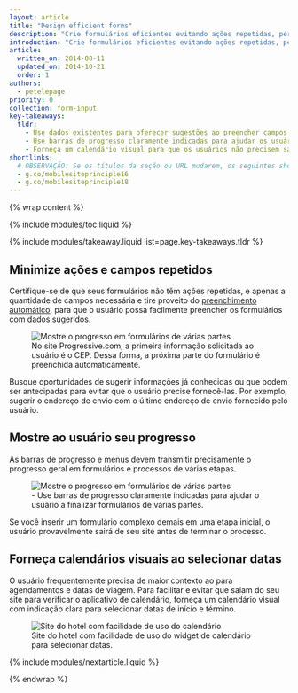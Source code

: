 ```yaml
---
layout: article
title: "Design efficient forms"
description: "Crie formulários eficientes evitando ações repetidas, perguntando apenas o necessária e oriente o usuário mostrando o ponto em que se encontra em formulários de várias partes."
introduction: "Crie formulários eficientes evitando ações repetidas, perguntando apenas o necessária e oriente o usuário mostrando o ponto em que se encontra em formulários de várias partes."
article:
  written_on: 2014-08-11
  updated_on: 2014-10-21
  order: 1
authors:
  - petelepage
priority: 0
collection: form-input
key-takeaways:
  tldr:
    - Use dados existentes para oferecer sugestões ao preencher campos e certifique-se de habilitar o preenchimento automático.
    - Use barras de progresso claramente indicadas para ajudar os usuários a finalizar formulários de várias partes.
    - Forneça um calendário visual para que os usuários não precisem sair do seu site e ir para o aplicativo de calendário em seus smartphones.
shortlinks: 
  # OBSERVAÇÃO: Se os títulos da seção ou URL mudarem, os seguintes shortlinks devem ser atualizados
  - g.co/mobilesiteprinciple16
  - g.co/mobilesiteprinciple18
---
```


{% wrap content %}

{% include modules/toc.liquid %}

{% include modules/takeaway.liquid list=page.key-takeaways.tldr %}

## Minimize ações e campos repetidos

Certifique-se de que seus formulários não têm ações repetidas, e apenas a quantidade de campos 
necessária e tire proveito do 
[preenchimento automático](/web/fundamentals/input/form/label-and-name-inputs.html#use-metadata-to-enable-auto-complete),
para que o usuário possa facilmente preencher os formulários com dados sugeridos.

<figure>
  <img src="imgs/forms-multipart-good.png" srcset="imgs/forms-multipart-good.png 1x, imgs/forms-multipart-good-2x.png 2x" alt="Mostre o progresso em formulários de várias partes">
  <figcaption>
    No site Progressive.com, a primeira informação solicitada ao usuário é o CEP. Dessa forma, a próxima parte do formulário é preenchida automaticamente.
  </figcaption>
</figure>

Busque oportunidades de sugerir informações já conhecidas ou que podem
ser antecipadas para evitar que o usuário precise fornecê-las.  Por exemplo, 
sugerir o endereço de envio com o último endereço de envio fornecido pelo
usuário.

## Mostre ao usuário seu progresso

As barras de progresso e menus devem transmitir precisamente o progresso geral em 
formulários e processos de várias etapas.

<figure>
  <img src="imgs/forms-multipart-good.png" srcset="imgs/forms-multipart-good.png 1x, imgs/forms-multipart-good-2x.png 2x" alt="Mostre o progresso em formulários de várias partes">
  <figcaption>
    - Use barras de progresso claramente indicadas para ajudar o usuário a finalizar formulários de várias partes.
  </figcaption>
</figure>

Se você inserir um formulário complexo demais em uma etapa inicial, o usuário 
provavelmente sairá de seu site antes de terminar o processo. 


## Forneça calendários visuais ao selecionar datas

O usuário frequentemente precisa de maior contexto ao para agendamentos e datas de viagem. 
Para facilitar e evitar que saiam do seu site para verificar o 
aplicativo de calendário, forneça um calendário visual com indicação clara para selecionar 
datas de início e término. 

<figure>
  <img src="imgs/forms-calendar-good.png" srcset="imgs/forms-calendar-good.png 1x, imgs/forms-calendar-good-2x.png 2x" alt="Site do hotel com facilidade de uso do calendário">
  <figcaption>
    Site do hotel com facilidade de uso do widget de calendário para selecionar datas.
  </figcaption>
</figure>

{% include modules/nextarticle.liquid %}

{% endwrap %}
